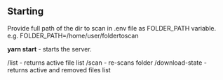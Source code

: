 ## Starting

Provide full path of the dir to scan in .env file as FOLDER_PATH variable.
e.g. FOLDER_PATH=/home/user/foldertoscan

**yarn start** - starts the server.

/list - returns active file list
/scan - re-scans folder
/download-state - returns active and removed files list
